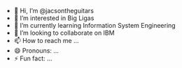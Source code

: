 - 👋 Hi, I’m @jacsontheguitars
- 👀 I’m interested in Big Ligas
- 🌱 I’m currently learning Information System Engineering
- 💞️ I’m looking to collaborate on IBM
- 📫 How to reach me ...
- 😄 Pronouns: ...
- ⚡ Fun fact: ...

<!---
jacsontheguitars/jacsontheguitars is a ✨ special ✨ repository because its `README.md` (this file) appears on your GitHub profile.
You can click the Preview link to take a look at your changes.
--->
